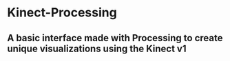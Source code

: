 # Kinect-Processing
## A basic interface made with Processing to create unique visualizations using the Kinect v1

